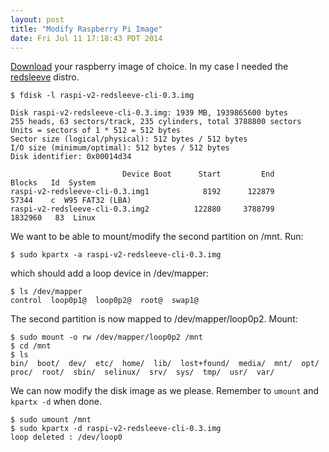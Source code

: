 ```yaml
---
layout: post
title: "Modify Raspberry Pi Image"
date: Fri Jul 11 17:18:43 PDT 2014
---
```


[Download](http://www.raspberrypi.org/Downloads) your raspberry image of
choice. In my case I needed the [redsleeve](http://www.redsleeve.org) distro.

```shell
$ fdisk -l raspi-v2-redsleeve-cli-0.3.img

Disk raspi-v2-redsleeve-cli-0.3.img: 1939 MB, 1939865600 bytes
255 heads, 63 sectors/track, 235 cylinders, total 3788800 sectors
Units = sectors of 1 * 512 = 512 bytes
Sector size (logical/physical): 512 bytes / 512 bytes
I/O size (minimum/optimal): 512 bytes / 512 bytes
Disk identifier: 0x00014d34

                         Device Boot      Start         End      Blocks   Id  System
raspi-v2-redsleeve-cli-0.3.img1            8192      122879       57344    c  W95 FAT32 (LBA)
raspi-v2-redsleeve-cli-0.3.img2          122880     3788799     1832960   83  Linux
```

We want to be able to mount/modify the second partition on /mnt. Run:

```shell
$ sudo kpartx -a raspi-v2-redsleeve-cli-0.3.img
```

which should add a loop device in /dev/mapper:

```shell
$ ls /dev/mapper
control  loop0p1@  loop0p2@  root@  swap1@
```

The second partition is now mapped to /dev/mapper/loop0p2. Mount:

```shell
$ sudo mount -o rw /dev/mapper/loop0p2 /mnt
$ cd /mnt
$ ls
bin/  boot/  dev/  etc/  home/  lib/  lost+found/  media/  mnt/  opt/  proc/  root/  sbin/  selinux/  srv/  sys/  tmp/  usr/  var/
```

We can now modify the disk image as we please. Remember to `umount` and
`kpartx -d` when done.

```shell
$ sudo umount /mnt
$ sudo kpartx -d raspi-v2-redsleeve-cli-0.3.img
loop deleted : /dev/loop0
```
